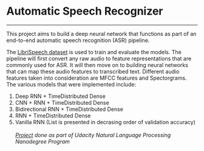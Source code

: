 # Automatic Speech Recognizer
---
This project aims to build a deep neural network that functions as part of an end-to-end automatic speech recognition (ASR) pipeline. <br>

The [LibriSpeech dataset](http://www.openslr.org/12/) is used to train and evaluate the models. The pipeline will first convert any raw audio to feature representations that are commonly used for ASR. It will then move on to building neural networks that can map these audio features to transcribed text. Different audio features taken into consideration are MFCC features and Spectorgrams. <br>
The various models that were implemented include: <br>
1) Deep RNN + TimeDistributed Dense
2) CNN + RNN + TimeDistributed Dense
3) Bidirectional RNN + TimeDistributed Dense
4) RNN + TimeDistributed Dense
5) Vanilla RNN
(List is presented in decrasing order of validation accuracy) <br><br>
*[Project](https://www.udacity.com/course/natural-language-processing-nanodegree--nd892) done as part of Udacity Natural Language Processing Nanodegree Program*
